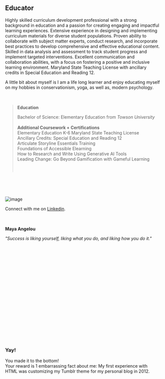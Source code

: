 <html>

<body>

<h2><span></span>Educator</h2>
  
</body>
</html>



Highly skilled curriculum development professional with a strong background in education and a passion for creating engaging and impactful learning experiences. Extensive experience in designing and implementing curriculum materials for diverse student populations. Proven ability to collaborate with subject matter experts, conduct research, and incorporate best practices to develop comprehensive and effective educational content. Skilled in data analysis and assessment to track student progress and implement targeted interventions. Excellent communication and collaboration abilities, with a focus on fostering a positive and inclusive learning environment. Maryland State Teaching License with ancillary credits in Special Education and Reading 12.

A little bit about myself is I am a life long learner and enjoy educating myself on my hobbies in conservationism, yoga, as well as, modern psychology.  <br /><br /><br />


<p>

<blockquote>  <b> Education </b> 

Bachelor of Science: Elementary Education from <i>Towson University </i>
<br>
  <br> <b>Additional Coursework + Certifications</b> <br>
Elementary Education K-6 Maryland State Teaching License <br>
Ancillary Credits: Special Education and Reading 12 <br>
Articulate Storyline Essentials Training <br>
Foundations of Accessible Elearning <br>
How to Research and Write Using Generative AI Tools <br>
Leading Change: Go Beyond Gamification with Gameful Learning  <br /><br /><br />
  


 </blockquote>
 </p>
 
<br>
<br>
<br>


 
  



![image](https://user-images.githubusercontent.com/102634328/164992795-1cdb1e14-b641-4a24-8849-45142bf28535.png) 
  
  
  
Connect with me on [Linkedin](https://www.linkedin.com/in/emily-plack-68698a90).<br /><br /><br />
  
  <b>Maya Angelou</b>

<i>"Success is liking yourself, liking what you do, and liking how you do it."</i> 
  
  <br>
  <br>
  <br>
  <br>
  <br>
  <br>
  <br>
  <br>
  <br>
  <br>
  <br>
  <br>
  <br>
  <br>
  <br>
  <br>
<br>
<br>
  
### Yay!

You made it to the bottom! 
<br>
Your reward is 1 embarrassing fact about me: My first experience with HTML was customizing my Tumblr theme for my personal blog in 2012.

